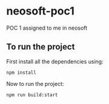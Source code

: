 # neosoft-poc1
POC 1 assigned to me in neosoft

## To run the project
First install all the dependencies using:
```
npm install
```

Now to run the project:
```
npm run build:start
```

